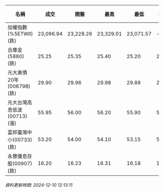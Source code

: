 | 名稱 | 成交 | 開盤 | 最高 | 最低 | 均價 | 成交金額(億) | 昨收 | 漲跌幅 | 漲跌 | 總量 | 昨量 | 振幅 |
| -------- | -------- | -------- | -------- |-------- | -------- | -------- |-------- |-------- |-------- | -------- | -------- |-------- |
|加權指數(%5ETWII) (跌)|23,096.94|23,228.26|23,329.01|23,071.57|-|2,523.06|23,273.25|0.76%|176.31|5,220,440|0|1.11%|
|合庫金(5880) (跌)|25.25|25.35|25.40|25.20|25.28|0.943|25.30|0.20%|0.05|3,731|6,708|0.79%|
|元大美債20年(00679B) (跌)|29.90|29.96|29.98|29.88|29.92|10.40|30.19|0.96%|0.29|34,765|58,346|0.33%|
|元大台灣高息低波(00713) (漲)|55.95|56.00|56.20|55.90|56.00|5.55|55.90|0.09%|0.05|9,912|12,587|0.54%|
|富邦臺灣中小(00733) (跌)|53.20|54.00|54.10|53.15|53.50|0.196|53.90|1.30%|0.70|367|942|1.76%|
|永豐優息存股(00907) (跌)|16.20|16.23|16.31|16.18|16.24|0.298|16.23|0.18%|0.03|1,832|6,303|0.80%|
###### 資料更新時間: 2024-12-10 12:13:11